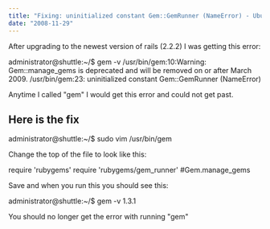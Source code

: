 ```yaml
---
title: "Fixing: uninitialized constant Gem::GemRunner (NameError) - Ubuntu"
date: "2008-11-29"
---
```


After upgrading to the newest version of rails (2.2.2) I was getting this error:

administrator@shuttle:~/$ gem -v
/usr/bin/gem:10:Warning: Gem::manage\_gems is deprecated and will be removed on or after March 2009.
/usr/bin/gem:23: uninitialized constant Gem::GemRunner (NameError)

Anytime I called "gem" I would get this error and could not get past.

## Here is the fix

administrator@shuttle:~/$ sudo vim /usr/bin/gem

Change the top of the file to look like this:

require 'rubygems'
require 'rubygems/gem\_runner'
#Gem.manage\_gems

Save and when you run this you should see this:

administrator@shuttle:~/$ gem -v
1.3.1

You should no longer get the error with running "gem"
